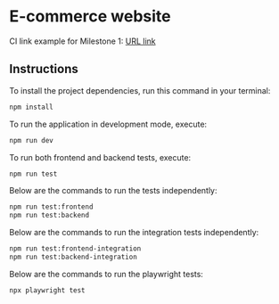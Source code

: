 # E-commerce website
CI link example for Milestone 1: [URL link](https://github.com/cs4218/cs4218-2420-ecom-project-team37/actions/runs/13746921697/job/38442985014)

## Instructions

To install the project dependencies, run this command in your terminal:

```bash
npm install
```

To run the application in development mode, execute:

```bash
npm run dev
```

To run both frontend and backend tests, execute:

```bash
npm run test
```

Below are the commands to run the tests independently:

```bash
npm run test:frontend
npm run test:backend
```

Below are the commands to run the integration tests independently:

```bash
npm run test:frontend-integration
npm run test:backend-integration
```

Below are the commands to run the playwright tests:
```bash
npx playwright test
```
